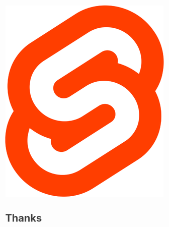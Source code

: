 #

![h:100](../resources/svelte_square.png)

## Thanks

<style scoped>
  section {
    padding-top: 15%;
  }
  h2 {
    font-size: 2rem;
    color: #444;
  }
</style>
